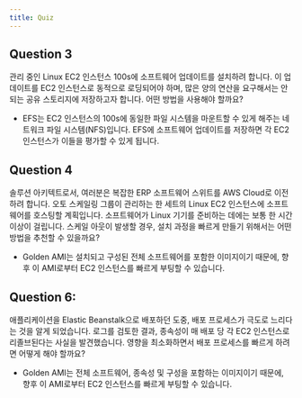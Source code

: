```yaml
---
title: Quiz
---
```


## Question 3

관리 중인 Linux EC2 인스턴스 100s에 소프트웨어 업데이트를 설치하려 합니다. 이 업데이트를 EC2 인스턴스로 동적으로 로딩되어야 하며, 많은 양의 연산을 요구해서는 안 되는 공유 스토리지에 저장하고자 합니다. 어떤 방법을 사용해야 할까요?

- EFS는 EC2 인스턴스의 100s에 동일한 파일 시스템을 마운트할 수 있게 해주는 네트워크 파일 시스템(NFS)입니다. EFS에 소프트웨어 업데이트를 저장하면 각 EC2 인스턴스가 이들을 평가할 수 있게 됩니다.


## Question 4

솔루션 아키텍트로서, 여러분은 복잡한 ERP 소프트웨어 스위트를 AWS Cloud로 이전하려 합니다. 오토 스케일링 그룹이 관리하는 한 세트의 Linux EC2 인스턴스에 소프트웨어를 호스팅할 계획입니다. 소프트웨어가 Linux 기기를 준비하는 데에는 보통 한 시간 이상이 걸립니다. 스케일 아웃이 발생할 경우, 설치 과정을 빠르게 만들기 위해서는 어떤 방법을 추천할 수 있을까요?

- Golden AMI는 설치되고 구성된 전체 소프트웨어를 포함한 이미지이기 때문에, 향후 이 AMI로부터 EC2 인스턴스를 빠르게 부팅할 수 있습니다.


## Question 6:

애플리케이션을 Elastic Beanstalk으로 배포하던 도중, 배포 프로세스가 극도로 느리다는 것을 알게 되었습니다. 로그를 검토한 결과, 종속성이 매 배포 당 각 EC2 인스턴스로 리졸브된다는 사실을 발견했습니다. 영향을 최소화하면서 배포 프로세스를 빠르게 하려면 어떻게 해야 할까요?

- Golden AMI는 전체 소프트웨어, 종속성 및 구성을 포함하는 이미지이기 때문에, 향후 이 AMI로부터 EC2 인스턴스를 빠르게 부팅할 수 있습니다.
